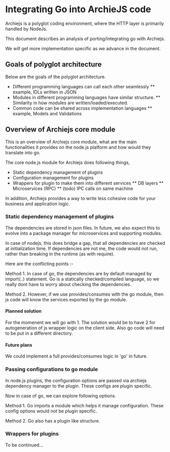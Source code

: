 # Integrating Go into ArchieJS code

Archiejs is a polyglot coding environment, where the HTTP layer is
primarily handled by NodeJs.

This document describes an analysis of porting/integrating go with
Archiejs.

We will get more implementation specific as we advance in the document.


## Goals of polyglot architecture

Below are the goals of the polyglot architecture.

* Different programming languages can call each other seamlessly
** example, IDLs written in JSON
* Modules in different programming languages have similar structure.
** Similarity in how modules are written/loaded/executed.
* Common code can be shared across implementation languages
** example, Models and Validations


## Overview of Archiejs core module

This is an overview of Archiejs core module, what are the main
functionalities it provides on the node.js platform and how would
they translate into go.

The core node.js module for Archiejs does following things,

* Static dependency management of plugins
* Configuration management for plugins
* Wrappers for plugin to make them into different services
** DB layers
** Microservices (RPC)
** (todo) IPC calls on same machine

In addition, Archiejs provides a way to write less cohesive code
for your business and application logic.


### Static dependency management of plugins

The dependencies are stored in json files. In future, we also expect this
to evolve into a package manager for microservices and supporting modules.

In case of nodejs, this does bridge a gap, that all dependencies are checked at
initialization time. If dependencies are not me, the code would not run, rather
than breaking in the runtime (as with require).

Here are the conflicting points :-

Method 1. In case of go, the dependencies are by default managed by import(..) statement.
Go is a statically checked/compiled language, so we really dont have to worry
about checking the dependencies.

Method 2. However, if we use provides/consumes with the go module, then js code will know
the services exported by the go module.

#### Planned solution

For the momenent we will go with 1. The solution would be to have 2 for autogeneration of js wrapper
logic on the client side. Also go code will need to be put in a different directory.

#### Future plans

We could implement a full provides/consumes logic in 'go' in future.


### Passing configurations to go module

In node.js plugins, the configuration options are passed via archiejs dependency manager to
the plugin. These configs are plugin specific.

Now in case of go, we can explore following options.

Method 1. Go imports a module which helps it manage configuration. These config options would
not be plugin specific.

Method 2. Go also has a plugin like structure.


### Wrappers for plugins

To be continued...
